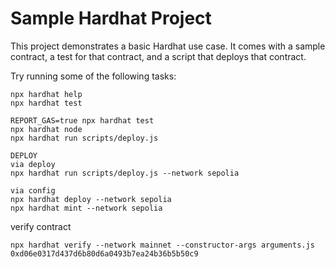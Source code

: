 # Sample Hardhat Project

This project demonstrates a basic Hardhat use case. It comes with a sample contract, a test for that contract, and a script that deploys that contract.

Try running some of the following tasks:

```shell
npx hardhat help
npx hardhat test

REPORT_GAS=true npx hardhat test
npx hardhat node
npx hardhat run scripts/deploy.js

DEPLOY
via deploy
npx hardhat run scripts/deploy.js --network sepolia

via config
npx hardhat deploy --network sepolia
npx hardhat mint --network sepolia

```

verify contract 

```
npx hardhat verify --network mainnet --constructor-args arguments.js 0xd06e0317d437d6b80d6a0493b7ea24b36b5b50c9
```
